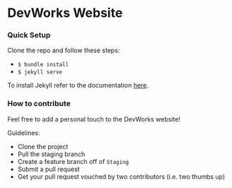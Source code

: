 # DevWorks Website

### Quick Setup

Clone the repo and follow these steps:

- `$ bundle install`
- `$ jekyll serve`

To install Jekyll refer to the documentation [here](https://jekyllrb.com/).

###  How to contribute
Feel free to add a personal touch to the DevWorks website!

Guidelines:
- Clone the project
- Pull the staging branch
- Create a feature branch off of `Staging`
- Submit a pull request
- Get your pull request vouched by two contributors (i.e. two thumbs up)
